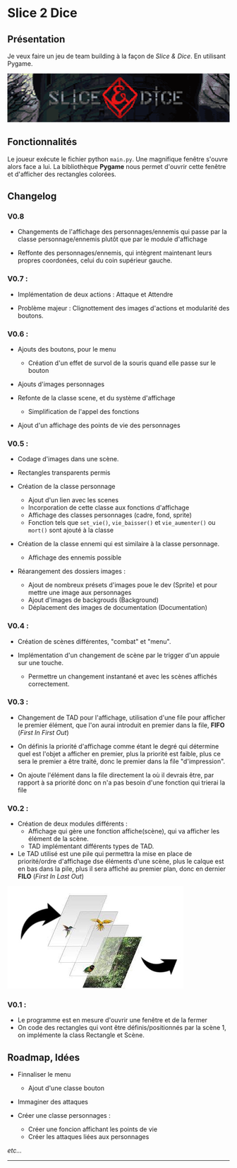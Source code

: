 # Slice 2 Dice

## Présentation

Je veux faire un jeu de team building à la façon de *Slice & Dice*. En utilisant Pygame.

![Slice & Dice](Images/Documentation/Slice_dice_Titre.png)

## Fonctionnalités 

Le joueur exécute le fichier python `main.py`. Une magnifique fenêtre s'ouvre alors face a lui. La bibliothèque **Pygame** nous permet d'ouvrir cette fenêtre et d'afficher des rectangles colorées.

## Changelog

### V0.8

* Changements de l'affichage des personnages/ennemis qui passe par la classe personnage/ennemis plutôt que par le module d'affichage

* Reffonte des personnages/ennemis, qui intègrent maintenant leurs propres coordonées, celui du coin supérieur gauche.

### V0.7 :

* Implémentation de deux actions : Attaque et Attendre

* Problème majeur : Clignottement des images d'actions et modularité des boutons.

### V0.6 : 

* Ajouts des boutons, pour le menu
    * Création d'un effet de survol de la souris quand elle passe sur le bouton
    
* Ajouts d'images personnages

* Refonte de la classe scene, et du système d'affichage
    * Simplification de l'appel des fonctions 

* Ajout d'un affichage des points de vie des personnages

### V0.5 : 

* Codage d'images dans une scène.
* Rectangles transparents permis

* Création de la classe personnage
    * Ajout d'un lien avec les scenes
    * Incorporation de cette classe aux fonctions d'affichage
    * Affichage des classes personnages (cadre, fond, sprite)
    * Fonction tels que `set_vie()`, `vie_baisser()` et `vie_aumenter()` ou `mort()` sont ajouté à la classe

* Création de la classe ennemi qui est similaire à la classe personnage.
    * Affichage des ennemis possible

* Réarangement des dossiers images :
    * Ajout de nombreux présets d'images poue le dev (Sprite) et pour mettre une image aux personnages
    * Ajout d'images de backgrouds (Background)
    * Déplacement des images de documentation (Documentation)

### V0.4 :

* Création de scènes différentes, "combat" et "menu".

* Implémentation d'un changement de scène par le trigger d'un appuie sur une touche.
    * Permettre un changement instantané et avec les scènes affichés correctement.


### V0.3 :

* Changement de TAD pour l'affichage, utilisation d'une file pour afficher le premier élément, que l'on aurai introduit en premier dans la file, **FIFO** (*First In First Out*)

* On définis la priorité d'affichage comme étant le degré qui détermine quel est l'objet a afficher en premier, plus la priorité est faible, plus ce sera le premier a être traité, donc le premier dans la file "d'impression".

* On ajoute l'élément dans la file directement la où il devrais être, par rapport à sa priorité donc on n'a pas besoin d'une fonction qui trierai la file



### V0.2 :

* Création de deux modules différents :
    * Affichage qui gère une fonction affiche(scène), qui va afficher les élément de la scène.
    * TAD implémentant différents types de TAD.
* Le TAD utilisé est une pile qui permettra la mise en place de priorité/ordre d'affichage dse éléments d'une scène, plus le calque est en bas dans la pile, plus il sera affiché au premier plan, donc en dernier **FILO** (*First In Last Out*)

![Pile](Images/Documentation/calques.jpg)

### V0.1 :

* Le programme est en mesure d'ouvrir une fenêtre et de la fermer
* On code des rectangles qui vont être définis/positionnés par la scène 1, on implémente la class Rectangle et Scène.

## Roadmap, Idées 

* Finnaliser le menu
    * Ajout d'une classe bouton


* Immaginer des attaques
* Créer une classe personnages :
    * Créer une foncion affichant les points de vie
    * Créer les attaques liées aux personnages


*etc...*
***
